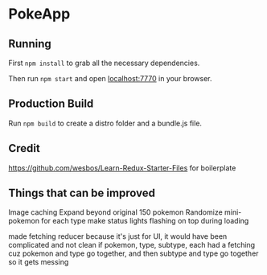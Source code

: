 # PokeApp

## Running

First `npm install` to grab all the necessary dependencies.

Then run `npm start` and open <localhost:7770> in your browser.

## Production Build

Run `npm build` to create a distro folder and a bundle.js file.

## Credit

https://github.com/wesbos/Learn-Redux-Starter-Files for boilerplate

## Things that can be improved

Image caching
Expand beyond original 150 pokemon
Randomize mini-pokemon for each type
make status lights flashing on top during loading

made fetching reducer because it's just for UI, it would have been complicated
and not clean if pokemon, type, subtype, each had a fetching cuz pokemon and type
go together, and then subtype and type go together so it gets messing
